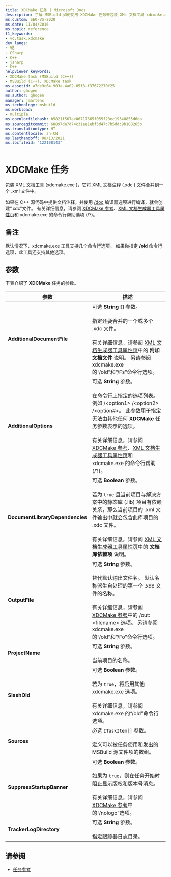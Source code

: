 ```yaml
---
title: XDCMake 任务 | Microsoft Docs
description: 了解 MSBuild 如何使用 XDCMake 任务来包装 XML 文档工具 xdcmake.exe，此工具将 XML 文档注释文件合并到 .xml 文件中。
ms.custom: SEO-VS-2020
ms.date: 11/04/2016
ms.topic: reference
f1_keywords:
- vc.task.xdcmake
dev_langs:
- VB
- CSharp
- C++
- jsharp
- C++
helpviewer_keywords:
- XDCMake task (MSBuild (C++))
- MSBuild (C++), XDCMake task
ms.assetid: a7de9c64-903a-4a02-85f3-f37672270f25
author: ghogen
ms.author: ghogen
manager: jmartens
ms.technology: msbuild
ms.workload:
- multiple
ms.openlocfilehash: b5821f567ae06717665f055f23ec19348855d6da
ms.sourcegitcommit: 68897da7d74c31ae1ebf5d47c7b5ddc9b108265b
ms.translationtype: HT
ms.contentlocale: zh-CN
ms.lasthandoff: 08/13/2021
ms.locfileid: "122108143"
---
```

# <a name="xdcmake-task"></a>XDCMake 任务

包装 XML 文档工具 (xdcmake.exe  )，它将 XML 文档注释 (.xdc  ) 文件合并到一个 .xml  文件中。

 如果在 C++ 源代码中提供文档注释，并使用 [/doc](/cpp/build/reference/doc-process-documentation-comments-c-cpp) 编译器选项进行编译，就会创建“.xdc”文件。 有关详细信息，请参阅 [XDCMake 参考](/cpp/build/reference/xdcmake-reference)、[XML 文档生成器工具属性页](/cpp/build/reference/xml-document-generator-tool-property-pages)和 xdcmake.exe 的命令行帮助选项 (/?)。

## <a name="remarks"></a>备注

 默认情况下，xdcmake.exe  工具支持几个命令行选项。 如果你指定 **/old** 命令行选项，此工具还支持其他选项。

## <a name="parameters"></a>参数

 下表介绍了 **XDCMake** 任务的参数。

|参数|描述|
|---------------|-----------------|
|**AdditionalDocumentFile**|可选 **String []** 参数。<br /><br /> 指定还要合并的一个或多个 .xdc  文件。<br /><br /> 有关详细信息，请参阅 [XML 文档生成器工具属性页](/cpp/build/reference/xml-document-generator-tool-property-pages)中的 **附加文档文件** 说明。 另请参阅 xdcmake.exe 的“/old”和“/Fs”命令行选项。|
|**AdditionalOptions**|可选 **String** 参数。<br /><br /> 在命令行上指定的选项列表。 例如 /\<option1> /\<option2> /\<option#>。 此参数用于指定无法由其他任何 **XDCMake** 任务参数表示的选项。<br /><br /> 有关详细信息，请参阅 [XDCMake 参考](/cpp/build/reference/xdcmake-reference)、[XML 文档生成器工具属性页](/cpp/build/reference/xml-document-generator-tool-property-pages)和 xdcmake.exe 的命令行帮助 (/?)。|
|**DocumentLibraryDependencies**|可选 **Boolean** 参数。<br /><br /> 若为 `true` 且当前项目与解决方案中的静态库 (.lib) 项目有依赖关系，那么当前项目的 .xml 文件输出中就会包含此库项目的 .xdc 文件。<br /><br /> 有关详细信息，请参阅 [XML 文档生成器工具属性页](/cpp/build/reference/xml-document-generator-tool-property-pages)中的 **文档库依赖项** 说明。|
|**OutputFile**|可选 **String** 参数。<br /><br /> 替代默认输出文件名。 默认名称派生自处理的第一个 .xdc  文件的名称。<br /><br /> 有关详细信息，请参阅 [XDCMake 参考](/cpp/build/reference/xdcmake-reference)中的 /out:\<filename> 选项。 另请参阅 xdcmake.exe 的“/old”和“/Fo”命令行选项。|
|**ProjectName**|可选 **String** 参数。<br /><br /> 当前项目的名称。|
|**SlashOld**|可选 **Boolean** 参数。<br /><br /> 若为 `true`，将启用其他 xdcmake.exe  选项。<br /><br /> 有关详细信息，请参阅 xdcmake.exe 的“/old”命令行选项。|
|**Sources**|必选 `ITaskItem[]` 参数。<br /><br /> 定义可以被任务使用和发出的 MSBuild 源文件项的数组。|
|**SuppressStartupBanner**|可选 **Boolean** 参数。<br /><br /> 如果为 `true`，则在任务开始时阻止显示版权和版本号消息。<br /><br /> 有关详细信息，请参阅 [XDCMake 参考](/cpp/build/reference/xdcmake-reference)中的“/nologo”选项。|
|**TrackerLogDirectory**|可选 **String** 参数。<br /><br /> 指定跟踪器日志目录。|

## <a name="see-also"></a>请参阅

- [任务参考](../msbuild/msbuild-task-reference.md)